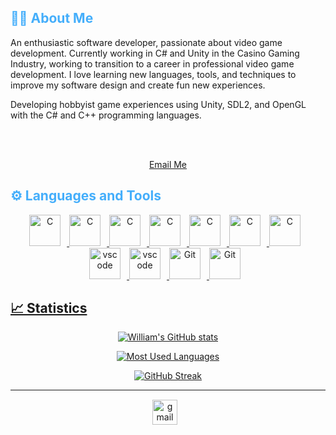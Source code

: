 <!-- Introductory Section -->
<h2 style="color: #44AEFB">👨‍💻 About Me</h2>
<p align:"center">
    An enthusiastic software developer, passionate about video game development. Currently working in C# and Unity in the Casino Gaming Industry, working to transition to a career in professional video game development. I love learning new languages, tools, and techniques to improve my software design and create fun new experiences.
</p>
<p align:"center">
    Developing hobbyist game experiences using Unity, SDL2, and OpenGL with the C# and C++ programming languages.
</p>

<br><br>
<div align="center">
    <a href="mailto:williamfburdick@gmail.com">
        Email Me
    </a>
</div>

<!-- End Introductory Section -->

<!-- Begin Languages and Tools Section -->
<h2 style="color: #44AEFB">⚙ Languages and Tools</h2>
<div align="center">


<a href="https://www.cprogramming.com/" target="_blank" rel="noreferrer">
      <img  alt="C" height="50px" style="padding-right:10px;" src="https://cdn.jsdelivr.net/gh/devicons/devicon/icons/cplusplus/cplusplus-original.svg"/>
<a href="https://www.cprogramming.com/" target="_blank" rel="noreferrer">
      <img  alt="C" height="50px" style="padding-right:10px;" src="https://cdn.jsdelivr.net/gh/devicons/devicon/icons/c/c-original.svg"/>
<a href="https://dotnet.microsoft.com/en-us/languages/csharp" target="_blank" rel="noreferrer">
      <img  alt="C" height="50px" style="padding-right:10px;" src="https://cdn.jsdelivr.net/gh/devicons/devicon/icons/csharp/csharp-original.svg"/>
<a href="https://www.unrealengine.com/" target="_blank" rel="noreferrer">
      <img  alt="C" height="50px" style="padding-right:10px;" src="https://cdn.jsdelivr.net/gh/devicons/devicon/icons/unrealengine/unrealengine-original.svg"/>
<a href="https://unity.com/" target="_blank" rel="noreferrer">
      <img  alt="C" height="50px" style="padding-right:10px;" src="https://cdn.jsdelivr.net/gh/devicons/devicon/icons/unity/unity-original.svg"/>
<a href="https://www.libsdl.org/" target="_blank" rel="noreferrer">
      <img  alt="C" height="50px" style="padding-right:10px;" src="https://cdn.jsdelivr.net/gh/devicons/devicon/icons/sdl/sdl-original.svg"/>
<a href="https://opengl.org/" target="_blank" rel="noreferrer">
      <img  alt="C" height="50px" style="padding-right:10px;" src="https://cdn.jsdelivr.net/gh/devicons/devicon/icons/opengl/opengl-original.svg"/>
<a href="https://visualstudio.microsoft.com/" target="_blank" rel="noreferrer">
      <img  alt="vscode" height="50px" style="padding-right:10px;"src="https://cdn.jsdelivr.net/gh/devicons/devicon/icons/visualstudio/visualstudio-original.svg"/>
<a href="https://code.visualstudio.com/" target="_blank" rel="noreferrer">
      <img  alt="vscode" height="50px" style="padding-right:10px;"src="https://cdn.jsdelivr.net/gh/devicons/devicon/icons/vscode/vscode-original.svg"/>
<a href="https://git-scm.com/" target="_blank" rel="noreferrer">
      <img  alt="Git" height="50px" style="padding-right:10px;" src="https://cdn.jsdelivr.net/gh/devicons/devicon/icons/git/git-original.svg"/>
<a href="https://github.com/" target="_blank" rel="noreferrer">
      <img  alt="Git" height="50px" style="padding-right:10px;" src="https://cdn.jsdelivr.net/gh/devicons/devicon/icons/github/github-original.svg"/>

</div>

<h2>📈 Statistics</h2>
<div class="stats" align="center">

![William's GitHub stats](https://github-readme-stats.vercel.app/api?username=williamfburdick&hide=stars&count_private=true&show_icons=true&theme=algolia&border_radius=20)

![Most Used Languages](https://github-readme-stats.vercel.app/api/top-langs/?username=WilliamFBurdick&layout=compact&show_icons=true&theme=algolia&border_radius=20)

![GitHub Streak](https://streak-stats.demolab.com?user=WilliamFBurdick&count_private=true&theme=algolia&border_radius=20)

____
</div>
<!-- Begin Footer -->
<div class="footer" align="center" style="margin:15px">
    <a href="mailto:williamfburdick@gmail.com" target="_blank">
        <img style="margin:0 10px 10px 0;" src="https://user-images.githubusercontent.com/78341798/194531383-ddb2b774-5bb9-491c-b601-4a4a7d9792fb.svg" alt="gmail" width="40px"/>
    </a>
</div>
